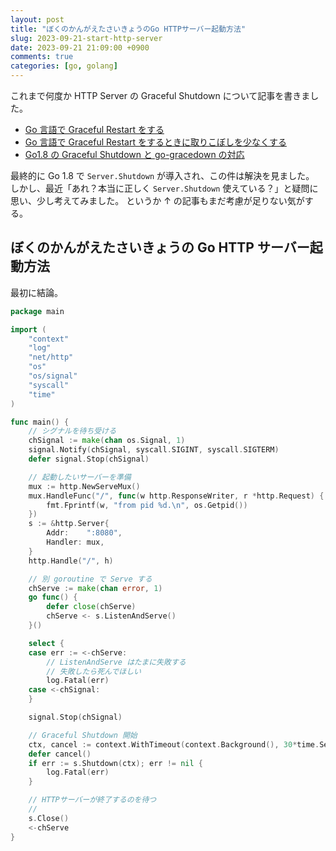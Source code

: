 ```yaml
---
layout: post
title: "ぼくのかんがえたさいきょうのGo HTTPサーバー起動方法"
slug: 2023-09-21-start-http-server
date: 2023-09-21 21:09:00 +0900
comments: true
categories: [go, golang]
---
```


これまで何度か HTTP Server の Graceful Shutdown について記事を書きました。

- [Go 言語で Graceful Restart をする](https://shogo82148.github.io/blog/2015/05/03/golang-graceful-restart/)
- [Go 言語で Graceful Restart をするときに取りこぼしを少なくする](https://shogo82148.github.io/blog/2015/11/23/golang-graceful-restart-2nd/)
- [Go1.8 の Graceful Shutdown と go-gracedown の対応](https://shogo82148.github.io/blog/2017/01/21/golang-1-dot-8-graceful-shutdown/)

最終的に Go 1.8 で `Server.Shutdown` が導入され、この件は解決を見ました。
しかし、最近「あれ？本当に正しく `Server.Shutdown` 使えている？」と疑問に思い、少し考えてみました。
というか ↑ の記事もまだ考慮が足りない気がする。

## ぼくのかんがえたさいきょうの Go HTTP サーバー起動方法

最初に結論。

```go
package main

import (
	"context"
	"log"
	"net/http"
	"os"
	"os/signal"
	"syscall"
	"time"
)

func main() {
	// シグナルを待ち受ける
	chSignal := make(chan os.Signal, 1)
	signal.Notify(chSignal, syscall.SIGINT, syscall.SIGTERM)
	defer signal.Stop(chSignal)

	// 起動したいサーバーを準備
	mux := http.NewServeMux()
	mux.HandleFunc("/", func(w http.ResponseWriter, r *http.Request) {
		fmt.Fprintf(w, "from pid %d.\n", os.Getpid())
	})
	s := &http.Server{
		Addr:    ":8080",
		Handler: mux,
	}
	http.Handle("/", h)

	// 別 goroutine で Serve する
	chServe := make(chan error, 1)
	go func() {
		defer close(chServe)
		chServe <- s.ListenAndServe()
	}()

	select {
	case err := <-chServe:
		// ListenAndServe はたまに失敗する
		// 失敗したら死んでほしい
		log.Fatal(err)
	case <-chSignal:
	}

	signal.Stop(chSignal)

	// Graceful Shutdown 開始
	ctx, cancel := context.WithTimeout(context.Background(), 30*time.Second)
	defer cancel()
	if err := s.Shutdown(ctx); err != nil {
		log.Fatal(err)
	}

	// HTTPサーバーが終了するのを待つ
	//
	s.Close()
	<-chServe
}
```
